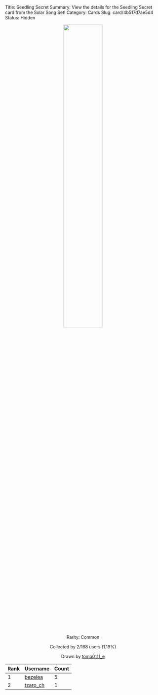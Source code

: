 Title: Seedling Secret
Summary: View the details for the Seedling Secret card from the Solar Song Set!
Category: Cards
Slug: card/4b517d7ae5d4
Status: Hidden

<center><a href='/images/cards/4b517d7ae5d4.png'><img src='/images/cards/4b517d7ae5d4.png' width='50%'></a>

Rarity: Common

Collected by 2/168 users (1.19%)

Drawn by <a href='https://twitter.com/tomo0111_e'>tomo0111_e</a></center>

<table class="table">
  <thead>
    <tr>
      <th scope="col">Rank</th>
      <th scope="col">Username</th>
      <th scope="col">Count</th>
    </tr>
  </thead>
  <tbody>
    <tr>
      <td>1</td>
      <td><a href="https://www.twitch.tv/bezelea">bezelea</a></td>
      <td>5</td>
      </tr>
    <tr>
      <td>2</td>
      <td><a href="https://www.twitch.tv/tzaro_ch">tzaro_ch</a></td>
      <td>1</td>
      </tr>
  </tbody>
</table>